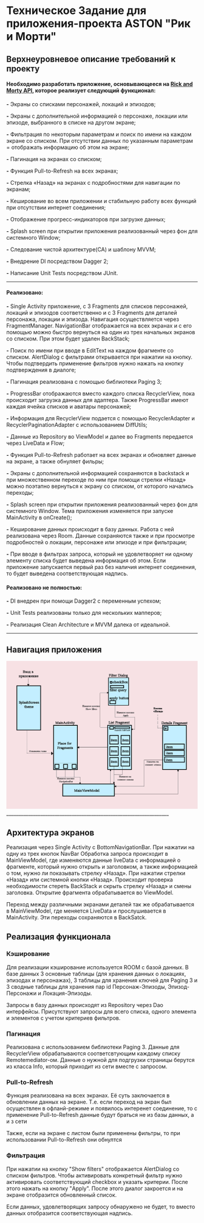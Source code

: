 <h1>Техническое Задание для приложения-проекта ASTON "Рик и Морти"</h1>


<h2>Верхнеуровневое описание требований к проекту</h2>

<h4>Необходимо разработать приложение, основывающееся на <a href="https://rickandmortyapi.com/"><b>Rick and Morty API</b></a>, которое реализует следующий функционал: </h4>
<p><b>-</b> Экраны со списками персонажей, локаций и эпизодов;</p>
<p><b>-</b> Экраны с дополнительной информацией о персонаже, локации или эпизоде, выбранного в списке на другом экране;</p>
<p><b>-</b> Фильтрация по некоторым параметрам и поиск по имени на каждом экране со списком. При отсутствии данных по указанным параметрам = отображать информацию об этом на экране;</p>
<p><b>-</b> Пагинация на экранах со списком;</p>
<p><b>-</b> Функция Pull-to-Refresh на всех экранах;</p>
<p><b>-</b> Стрелка «Назад» на экранах с подробностями для навигации по экранам;</p>
<p><b>-</b> Кеширование во всем приложении и стабильную работу всех функций при отсутствии интернет соединения;</p>
<p><b>-</b> Отображение прогресс-индикаторов при загрузке данных;</p>
<p><b>-</b> Splash screen при открытии приложения реализованный через фон для системного Window;</p>
<p><b>-</b> Следование чистой архитектуре(CA) и шаблону MVVM;</p>
<p><b>-</b> Внедрение DI посредством Dagger 2;</p>
<p><b>-</b> Написание Unit Tests посредством JUnit.</p>

___________________________________________________________________

<h4>Реализовано: </h4>
<p><b>-</b> Single Activity приложение, с 3 Fragments для списков персонажей, локаций и эпизодов соответственно и с 3 Fragments для деталей персонажа, локации и эпизода. Навигация осуществляется через FragmentManager. NavigationBar отображается на всех экранах и с его помощью можно быстро вернуться на один из трех начальных экранов со списком. При этом будет удален BackStack;</p>
<p><b>-</b> Поиск по имени при вводе в EditText на каждом фрагменте со списком. AlertDialog с фильтрами открывается при нажатии на кнопку. Чтобы подтвердить применение фильтров нужно нажать на кнопку подтверждения в диалоге;</p>
<p><b>-</b> Пагинация реализована с помощью библиотеки Paging 3;</p>
<p><b>-</b> ProgressBar отображаются вместо каждого списка RecyclerView, пока происходит загрузка данных для адаптера. Также ProgressBar имеют каждая ячейка списков и аватары персонажей;</p>
<p><b>-</b> Информация для RecyclerView подается с помощью RecyclerAdapter и RecyclerPaginationAdapter с использованием DiffUtils;</p>
<p><b>-</b> Данные из Repository во ViewModel и далее во Fragments передается через LiveData и Flow;</p>
<p><b>-</b> Функция Pull-to-Refresh работает на всех экранах и обновляет данные на экране, а также обнуляет фильры;</p>
<p><b>-</b> Экраны с дополнительной информацией сохраняются в backstack и при множественном переходе по ним при помощи стрелки «Назад» можно поэтапно вернуться к экрану со списком, от которого начались переходы;</p>
<p><b>-</b> Splash screen при открытии приложения реализованный через фон для системного Window. Тема приложения изменяется при запуске MainActivity в onCreate();</p>
<p><b>-</b> Кеширование данных происходит в базу данных. Работа с ней реализована через Room. Данные сохраняются также и при просмотре подробностей о локации, персонаже или эпизоде и при фильтрации;</p>
<p><b>-</b> При вводе в фильтрах запроса, который не удовлетворяет ни одному элементу списка будет выведена информация об этом. Если приложение запускается первый раз без наличия интернет соединения, то будет выведена соответствующая надпись.</p>

<h4>Реализовано не полностью: </h4>
<p><b>-</b> DI внедрен при помощи Dagger2 с переменным успехом;</p>
<p><b>-</b> Unit Tests реализованы только для нескольких мапперов;</p>
<p><b>-</b> Реализация Clean Architecture и MVVM далека от идеальной.</p>


___________________________________________________________________

<h2>Навигация приложения</h2>
<img src="/README/navigation_in_app.jpg">
___________________________________________________________________

<h2>Архитектура экранов</h2>
<p>Реализация через Single Activity с BottomNavigationBar. При нажатии на одну из трех кнопок NavBar Обработка запроса происходит в MainViewModel, где изменяются данные liveData с информацией о фрагменте, который нужно открыть и заголовком, а также информацией о том, нужно ли показывать стрелку «Назад». При нажатии стрелки «Назад» или системной кнопки «Назад». Происходит проверка необходимости стереть BackStack и скрыть стрелку «Назад» и смены заголовка. Открытие фрагмента обрабатывается во ViewModel.</p>
<p>Переход между различными экранами деталей так же обрабатывается в MainViewModel, где меняется LiveData и прослушивается в MainActivity. Эти переходы сохраняются в BackSatck.</p>

<h2>Реализация функционала</h2>

<h3>Кэширование</h3>
<p>Для реализации кэширование используется ROOM с базой данных. В базе данных 3 основные таблицы (для хранения данных о локациях, эпизодах и персонажах), 3 таблицы для хранения ключей для Paging 3 и 3 сводные таблицы для хранения пар id Персонаж-Эпизоды, Эпизод-Персонажи и Локация-Эпизоды.</p>
<p>Запросы в базу данных происходят из Repository через Dao интерфейсы. Присутствуют запросы для всего списка, одного элемента и элементов с учетом критериев фильтров.</p>
<h3>Пагинация</h3>
<p>Реализована с использованием библиотеки Paging 3. Данные для RecyclerView обрабатываются соответсвтующим каждому списку Remotemediator-ом. Данные о нужной для подгрузки страницы берутся из класса Info, который приходит из сети вместе с запросом.</p>
<h3>Pull-to-Refresh</h3>
<p>Функция реализована на всех экранах. Её суть заключается в обновлении данных на экране. Т.е. если переход на экран был осуществлен в офланй-режиме и появилось интеренет соединение, то с применение Pull-to-Refresh данные будут браться не из базы данных, а и з сети</p>
<p>Также, если на экране с листом были применены фильтры, то при использовании Pull-to-Refresh они обнултся</p>
<h3>Фильтрация</h3>
<p>При нажатии на кнопку "Show filters" отображается AlertDialog со списком фильтров. Чтобы активировать конкретный фильтр нужно активировать соответствующий checkbox и указать критерии. После этого нажать на кнопку "Apply". После этого диалог закроется и на экране отобразится обновленный список.</p>
<p>Если данных, удовлетворящих запросу обнаружено не будет, то вместо данных отобразится соответствующая надпись.</p>